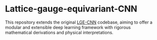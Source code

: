 # Lattice-gauge-equivariant-CNN
This repository extends the original [LGE-CNN](https://gitlab.com/openpixi/lge-cnn/-/tree/master) codebase, aiming to offer a modular and extensible deep learning framework with rigorous mathematical derivations and physical interpretations.
